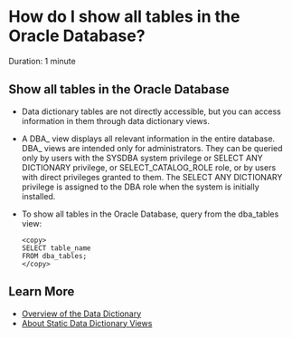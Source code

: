 # How do I show all tables in the Oracle Database?
Duration: 1 minute

## Show all tables in the Oracle Database
* Data dictionary tables are not directly accessible, but you can access information in them through data dictionary views.
* A DBA_ view displays all relevant information in the entire database. DBA_ views are intended only for administrators. They can be queried only by users with the SYSDBA system privilege or SELECT ANY DICTIONARY privilege, or SELECT_CATALOG_ROLE role, or by users with direct privileges granted to them. The SELECT ANY DICTIONARY privilege is assigned to the DBA role when the system is initially installed.
* To show all tables in the Oracle Database, query from the dba_tables view:

  ```
  <copy>
  SELECT table_name
  FROM dba_tables;
  </copy>
  ```

## Learn More

* [Overview of the Data Dictionary](https://docs.oracle.com/en/database/oracle/oracle-database/21/cncpt/data-dictionary-and-dynamic-performance-views.html#GUID-9B9ABE1C-A1E3-464F-8936-978250DC3E1F)
* [About Static Data Dictionary Views](https://docs.oracle.com/en/database/oracle/oracle-database/21/refrn/about-static-data-dictionary-views.html#GUID-10024282-6729-4C66-8679-FD653C9C7DE7)
